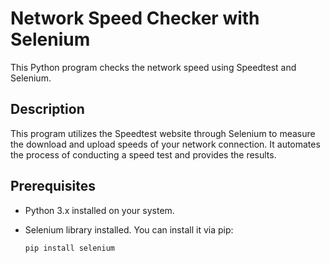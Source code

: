 # Network Speed Checker with Selenium

This Python program checks the network speed using Speedtest and Selenium.

## Description

This program utilizes the Speedtest website through Selenium to measure the download and upload speeds of your network connection. It automates the process of conducting a speed test and provides the results.

## Prerequisites

- Python 3.x installed on your system.
- Selenium library installed. You can install it via pip:

  ```bash
  pip install selenium
